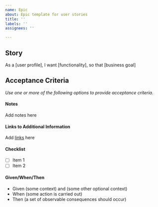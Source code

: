 ```yaml
---
name: Epic
about: Epic template for user stories
title: ''
labels: ''
assignees: ''

---
```


## Story
As a [user profile], I want [functionality], so that [business goal]

## Acceptance Criteria
_Use one or more of the following options to provide acceptance criteria._

#### Notes
Add notes here

#### Links to Additional Information
Add [links](https://www.emory.edu/) here

#### Checklist
- [ ] Item 1
- [ ] Item 2

#### Given/When/Then
* Given (some context) and (some other optional context)
* When (some action is carried out)
* Then (a set of observable consequences should occur)
